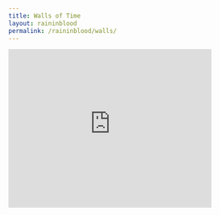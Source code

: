 ```yaml
---
title: Walls of Time
layout: raininblood
permalink: /raininblood/walls/
---
```


<iframe width="80%" height="315" src="https://www.youtube.com/embed/ZkJB352zcZ4" title="YouTube video player" frameborder="0" allow="accelerometer; autoplay; clipboard-write; encrypted-media; gyroscope; picture-in-picture" allowfullscreen></iframe>